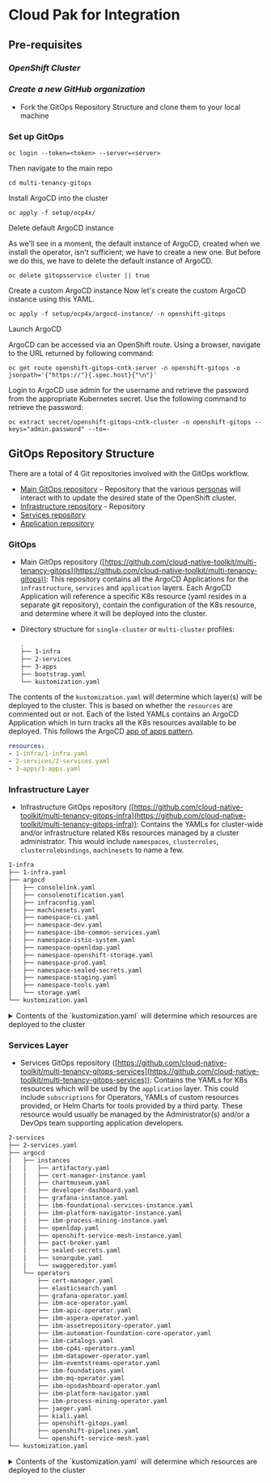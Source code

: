 # Cloud Pak for Integration
## Pre-requisites
### ***OpenShift Cluster***
### ***Create a new GitHub organization***
- Fork the GitOps Repository Structure and clone them to your local machine 
### Set up GitOps
    
    oc login --token=<token> --server=<server>
    
Then navigate to the main repo

    cd multi-tenancy-gitops

Install ArgoCD into the cluster

    oc apply -f setup/ocp4x/
    
Delete default ArgoCD instance

As we'll see in a moment, the default instance of ArgoCD, created when we install the operator, isn't sufficient; we have to create a new one. But before we do this, we have to delete the default instance of ArgoCD.

    oc delete gitopsservice cluster || true
    
Create a custom ArgoCD instance
Now let's create the custom ArgoCD instance using this YAML.

    oc apply -f setup/ocp4x/argocd-instance/ -n openshift-gitops

Launch ArgoCD

ArgoCD can be accessed via an OpenShift route. Using a browser, navigate to the URL returned by following command:

    oc get route openshift-gitops-cntk-server -n openshift-gitops -o jsonpath='{"https://"}{.spec.host}{"\n"}'

Login to ArgoCD
use admin for the username and retrieve the password from the appropriate Kubernetes secret. Use the following command to retrieve the password:

    oc extract secret/openshift-gitops-cntk-cluster -n openshift-gitops --keys="admin.password" --to=-

## GitOps Repository Structure
There are a total of 4 Git repositories involved with the GitOps workflow.

- [Main GitOps repository](https://github.com/cloud-native-toolkit/multi-tenancy-gitops) - Repository that the various [personas](#personas) will interact with to update the desired state of the OpenShift cluster.
- [Infrastructure repository](https://github.com/cloud-native-toolkit/multi-tenancy-gitops-infra) - Repository
- [Services repository](https://github.com/cloud-native-toolkit/multi-tenancy-gitops-services)
- [Application repository](https://github.com/cloud-native-toolkit-demos/multi-tenancy-gitops-apps)


### **GitOps**
- Main GitOps repository ([https://github.com/cloud-native-toolkit/multi-tenancy-gitops](https://github.com/cloud-native-toolkit/multi-tenancy-gitops)): This repository contains all the ArgoCD Applications for  the `infrastructure`, `services` and `application` layers.  Each ArgoCD Application will reference a specific K8s resource (yaml resides in a separate git repository), contain the configuration of the K8s resource, and determine where it will be deployed into the cluster.

- Directory structure for `single-cluster` or `multi-cluster` profiles:

    ```bash
    .
    ├── 1-infra
    ├── 2-services
    ├── 3-apps
    ├── bootstrap.yaml
    └── kustomization.yaml
    ```

The contents of the `kustomization.yaml` will determine which layer(s) will be deployed to the cluster.  This is based on whether the `resources` are commented out or not.  Each of the listed YAMLs contains an ArgoCD Application which in turn tracks all the K8s resources available to be deployed.  This follows the ArgoCD [app of apps pattern](https://argo-cd.readthedocs.io/en/stable/operator-manual/cluster-bootstrapping/#app-of-apps-pattern).

```yaml
resources:
- 1-infra/1-infra.yaml
- 2-services/2-services.yaml
- 3-apps/3-apps.yaml
```


### **Infrastructure Layer**
- Infrastructure GitOps repository ([https://github.com/cloud-native-toolkit/multi-tenancy-gitops-infra](https://github.com/cloud-native-toolkit/multi-tenancy-gitops-infra)): Contains the YAMLs for cluster-wide and/or infrastructure related K8s resources managed by a cluster administrator.  This would include `namespaces`, `clusterroles`, `clusterrolebindings`, `machinesets` to name a few.

```bash
1-infra
├── 1-infra.yaml
├── argocd
│   ├── consolelink.yaml
│   ├── consolenotification.yaml
│   ├── infraconfig.yaml
│   ├── machinesets.yaml
│   ├── namespace-ci.yaml
│   ├── namespace-dev.yaml
│   ├── namespace-ibm-common-services.yaml
│   ├── namespace-istio-system.yaml
│   ├── namespace-openldap.yaml
│   ├── namespace-openshift-storage.yaml
│   ├── namespace-prod.yaml
│   ├── namespace-sealed-secrets.yaml
│   ├── namespace-staging.yaml
│   ├── namespace-tools.yaml
│   └── storage.yaml
└── kustomization.yaml
```

<details>
<summary> Contents of the `kustomization.yaml` will determine which resources are deployed to the cluster</summary>

```yaml
resources:
- argocd/consolelink.yaml
- argocd/consolenotification.yaml
- argocd/namespace-ibm-common-services.yaml
- argocd/namespace-ci.yaml
- argocd/namespace-dev.yaml
- argocd/namespace-staging.yaml
#- argocd/namespace-prod.yaml
#- argocd/namespace-istio-system.yaml
#- argocd/namespace-openldap.yaml
- argocd/namespace-sealed-secrets.yaml
- argocd/namespace-tools.yaml
#- argocd/namespace-openshift-storage.yaml
#- argocd/operator-ocs.yaml
#- argocd/refarch-infraconfig.yaml
#- argocd/refarch-machinesets.yaml
```

</details>


### **Services Layer**
- Services GitOps repository ([https://github.com/cloud-native-toolkit/multi-tenancy-gitops-services](https://github.com/cloud-native-toolkit/multi-tenancy-gitops-services)): Contains the YAMLs for K8s resources which will be used by the `application` layer.  This could include `subscriptions` for Operators, YAMLs of custom resources provided, or Helm Charts for tools provided by a third party.  These resource would usually be managed by the Administrator(s) and/or a DevOps team supporting application developers.

```bash
2-services
├── 2-services.yaml
├── argocd
│   ├── instances
│   │   ├── artifactory.yaml
│   │   ├── cert-manager-instance.yaml
│   │   ├── chartmuseum.yaml
│   │   ├── developer-dashboard.yaml
│   │   ├── grafana-instance.yaml
│   │   ├── ibm-foundational-services-instance.yaml
│   │   ├── ibm-platform-navigator-instance.yaml
│   │   ├── ibm-process-mining-instance.yaml
│   │   ├── openldap.yaml
│   │   ├── openshift-service-mesh-instance.yaml
│   │   ├── pact-broker.yaml
│   │   ├── sealed-secrets.yaml
│   │   ├── sonarqube.yaml
│   │   └── swaggereditor.yaml
│   └── operators
│       ├── cert-manager.yaml
│       ├── elasticsearch.yaml
│       ├── grafana-operator.yaml
│       ├── ibm-ace-operator.yaml
│       ├── ibm-apic-operator.yaml
│       ├── ibm-aspera-operator.yaml
│       ├── ibm-assetrepository-operator.yaml
│       ├── ibm-automation-foundation-core-operator.yaml
│       ├── ibm-catalogs.yaml
│       ├── ibm-cp4i-operators.yaml
│       ├── ibm-datapower-operator.yaml
│       ├── ibm-eventstreams-operator.yaml
│       ├── ibm-foundations.yaml
│       ├── ibm-mq-operator.yaml
│       ├── ibm-opsdashboard-operator.yaml
│       ├── ibm-platform-navigator.yaml
│       ├── ibm-process-mining-operator.yaml
│       ├── jaeger.yaml
│       ├── kiali.yaml
│       ├── openshift-gitops.yaml
│       ├── openshift-pipelines.yaml
│       └── openshift-service-mesh.yaml
└── kustomization.yaml
```


<details>
<summary> Contents of the `kustomization.yaml` will determine which resources are deployed to the cluster</summary>

```yaml
resources:
# IBM Software
- argocd/operators/ibm-ace-operator.yaml
#- argocd/operators/ibm-apic-operator.yaml
#- argocd/operators/ibm-aspera-operator.yaml
#- argocd/operators/ibm-assetrepository-operator.yaml
#- argocd/operators/ibm-cp4i-operators.yaml
#- argocd/operators/ibm-datapower-operator.yaml
#- argocd/operators/ibm-eventstreams-operator.yaml
#- argocd/operators/ibm-mq-operator.yaml
#- argocd/operators/ibm-opsdashboard-operator.yaml
#- argocd/operators/ibm-process-mining-operator.yaml
#- argocd/instances/ibm-process-mining-instance.yaml
- argocd/operators/ibm-platform-navigator.yaml
- argocd/instances/ibm-platform-navigator-instance.yaml

# IBM Foundations / Common Services
- argocd/operators/ibm-foundations.yaml
- argocd/instances/ibm-foundational-services-instance.yaml
- argocd/operators/ibm-automation-foundation-core-operator.yaml

# IBM Catalogs
- argocd/operators/ibm-catalogs.yaml

# Required for IBM MQ
#- argocd/instances/openldap.yaml
# Required for IBM ACE, IBM MQ
#- argocd/operators/cert-manager.yaml
#- argocd/instances/cert-manager-instance.yaml

# Sealed Secrets
- argocd/instances/sealed-secrets.yaml

# CICD
#- argocd/operators/grafana-operator.yaml
#- argocd/instances/grafana-instance.yaml
#- argocd/instances/artifactory.yaml
#- argocd/instances/chartmuseum.yaml
#- argocd/instances/developer-dashboard.yaml
#- argocd/instances/swaggereditor.yaml
#- argocd/instances/sonarqube.yaml
#- argocd/instances/pact-broker.yaml
# In OCP 4.7+ we need to install openshift-pipelines and possibly privileged scc to the pipeline serviceaccount
- argocd/operators/openshift-pipelines.yaml

# Service Mesh
#- argocd/operators/elasticsearch.yaml
#- argocd/operators/jaeger.yaml
#- argocd/operators/kiali.yaml
#- argocd/operators/openshift-service-mesh.yaml
```

</details>


